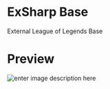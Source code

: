 # ExSharp Base
 External League of Legends Base

# Preview
![enter image description here](https://i.imgur.com/aWxvqTQ.png)
